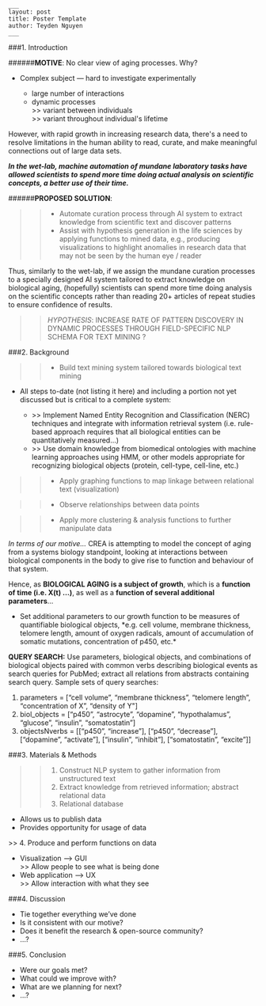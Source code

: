 

```
___
layout: post
title: Poster Template
author: Teyden Nguyen
___
```


###1. Introduction 

######**MOTIVE**:  No clear view of aging processes. Why?
<ul>
<li>Complex subject — hard to investigate experimentally</li>
<ul>
<li>large number of interactions</li>
<li>dynamic processes</li>
	>> variant between individuals
	<br>>> variant throughout individual's lifetime
</ul>
</ul>

However, with rapid growth in increasing research data, there's a need to resolve limitations in the  human ability to read, curate, and make meaningful connections out of large data sets. 

***In the wet-lab, machine automation of mundane laboratory tasks have allowed scientists to spend more time doing actual analysis on scientific concepts, a better use of their time.***

######**PROPOSED SOLUTION**:  
>> * Automate curation process through AI system to extract knowledge from scientific text and discover patterns
>> * Assist with hypothesis generation in the life sciences by applying functions to mined data, e.g., producing visualizations to highlight anomalies in research data that may not be seen by the human eye / reader


Thus, similarly to the wet-lab, if we assign the mundane curation processes to a specially designed AI system tailored to extract knowledge on biological aging, (hopefully) scientists can spend more time doing analysis on the scientific concepts rather than reading 20+ articles of repeat studies to ensure confidence of results. 


>> *HYPOTHESIS*: INCREASE RATE OF PATTERN DISCOVERY IN DYNAMIC PROCESSES THROUGH FIELD-SPECIFIC NLP SCHEMA FOR TEXT MINING ?


###2. Background

>> * Build text mining system tailored towards biological text mining

<ul><li>All steps to-date (not listing it here) and including a portion not yet discussed but is critical to a complete system:</li>
<ul><li> >> Implement Named Entity Recognition and Classification (NERC) techniques and integrate with information retrieval system (i.e. rule-based approach requires that all biological entities can be quantitatively measured...)</li>
<li> >> Use domain knowledge from biomedical ontologies with machine learning approaches using HMM, or other models appropriate for recognizing biological objects (protein, cell-type, cell-line, etc.)</li></ul>
</ul>

>> * Apply graphing functions to map linkage between relational text (visualization)

>> * Observe relationships between data points

>> * Apply more clustering & analysis functions to further manipulate data


*In terms of our motive…*
CREA is attempting to model the concept of aging from a systems biology standpoint, looking at interactions between biological components in the body to give rise to function and behaviour of that system.

Hence, as **BIOLOGICAL AGING is a subject of growth**, which is a **function of time (i.e. X(t) …)**, as well as a **function of several additional parameters**… 
<ul>
<li>Set additional parameters to our growth function to be measures of quantifiable biological objects, *e.g. cell volume, membrane thickness, telomere length, amount of oxygen radicals, amount of accumulation of somatic mutations, concentration of p450, etc.*</li>
</ul>

**QUERY SEARCH:** Use parameters, biological objects, and combinations of biological objects paired with common verbs describing biological events as search queries for PubMed; extract all relations from abstracts containing search query. Sample sets of query searches:

<ol>
<li>parameters = [“cell volume”, “membrane thickness”, “telomere length”, “concentration of X”, “density of Y"]</li>
<li>biol_objects = [“p450”, “astrocyte”, “dopamine”, “hypothalamus”, “glucose”, “insulin”, “somatostatin”]</li>
<li>objectsNverbs = [[“p450”, “increase”], [“p450”, “decrease”], [“dopamine”, “activate”], [“insulin”, “inhibit”], [“somatostatin”, “excite”]]</li>
</ol>


###3. Materials & Methods

>> 1. Construct NLP system to gather information from unstructured text
>> 2. Extract knowledge from retrieved information; abstract relational data
>> 3. Relational database

<ul> 
<li>Allows us to publish data</li>
<li>Provides opportunity for usage of data</li>
</ul>
>> 4. Produce and perform functions on data

<ul><li>Visualization --> GUI</li>
>> Allow people to see what is being done
<li>Web application --> UX</li>
>> Allow interaction with what they see</ul>


###4. Discussion
* Tie together everything we’ve done
* Is it consistent with our motive? 
* Does it benefit the research & open-source community? 
* ...?


###5. Conclusion
* Were our goals met? 
* What could we improve with? 
* What are we planning for next?
* ...?


